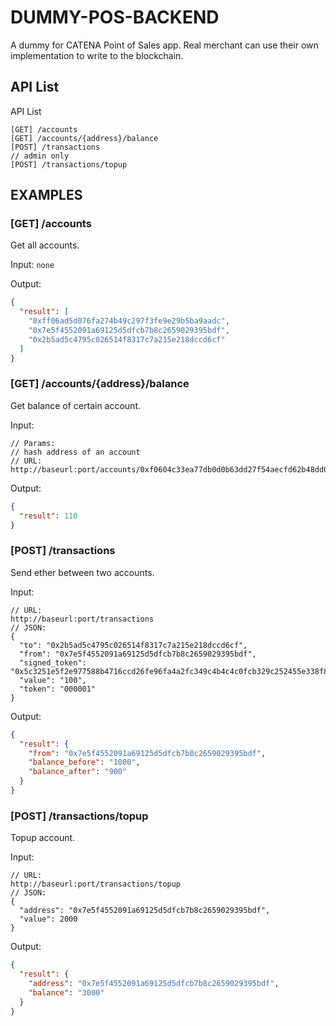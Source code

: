 # DUMMY-POS-BACKEND
A dummy for CATENA Point of Sales app. Real merchant can use their own implementation to write to the blockchain.

## API List

API List
```
[GET] /accounts
[GET] /accounts/{address}/balance
[POST] /transactions
// admin only
[POST] /transactions/topup
```

## EXAMPLES

### [GET] /accounts
Get all accounts.

Input: ```none```

Output:
```json
{
  "result": [
    "0xff06ad5d076fa274b49c297f3fe9e29b5ba9aadc",
    "0x7e5f4552091a69125d5dfcb7b8c2659029395bdf",
    "0x2b5ad5c4795c026514f8317c7a215e218dccd6cf"
  ]
}
```

### [GET] /accounts/{address}/balance

Get balance of certain account.

Input:
```
// Params:
// hash address of an account
// URL:
http://baseurl:port/accounts/0xf0604c33ea77db0d0b63dd27f54aecfd62b48dd0/balance
```
Output:
```json
{
  "result": 110
}
```

### [POST] /transactions
Send ether between two accounts.

Input:
```
// URL:
http://baseurl:port/transactions
// JSON:
{
  "to": "0x2b5ad5c4795c026514f8317c7a215e218dccd6cf",
  "from": "0x7e5f4552091a69125d5dfcb7b8c2659029395bdf",
  "signed_token": "0x5c3251e5f2e977588b4716ccd26fe96fa4a2fc349c4b4c4c0fcb329c252455e338f8cf8ac5489f082159ed5e1173f8d9ceb3e46f18a60891de08ce21dbe9853d01",
  "value": "100",
  "token": "000001"
}
```
Output:
```json
{
  "result": {
    "from": "0x7e5f4552091a69125d5dfcb7b8c2659029395bdf",
    "balance_before": "1000",
    "balance_after": "900"
  }
}
```

### [POST] /transactions/topup
Topup account.

Input:
```
// URL:
http://baseurl:port/transactions/topup
// JSON:
{
  "address": "0x7e5f4552091a69125d5dfcb7b8c2659029395bdf",
  "value": 2000
}
```
Output:
```json
{
  "result": {
    "address": "0x7e5f4552091a69125d5dfcb7b8c2659029395bdf",
    "balance": "3000"
  }
}
```

